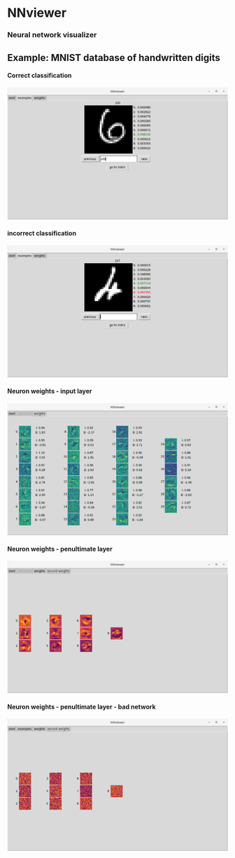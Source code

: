 # NNviewer
### Neural network visualizer
Example: MNIST database of handwritten digits
-
#### Correct classification
![Example](./important_images/example_positive.png)

#### incorrect classification
![Example](./important_images/example_negative.png)

#### Neuron weights  - input layer
![Example](./important_images/net02_layer01.png)

#### Neuron weights  - penultimate layer
![Example](./important_images/net02_layer02.png)

#### Neuron weights  - penultimate layer - bad network
![Example](./important_images/bad_net.png)
